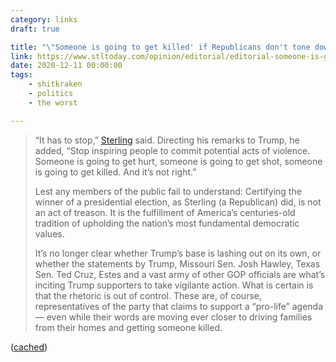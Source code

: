 ```yaml
---
category: links
draft: true

title: "\"Someone is going to get killed' if Republicans don't tone down their incitement\""
link: https://www.stltoday.com/opinion/editorial/editorial-someone-is-going-to-get-killed-if-republicans-dont-tone-down-their-incitement/article_e48582ff-f2d7-5652-8d09-d63bd2b59334.html
date: 2020-12-11 00:00:00
tags:
    - shitkraken
    - politics
    - the worst

---
```


> “It has to stop,” [Sterling](/posts/0fc70c0834dc51e7873abe51406b1dc2) said. Directing his remarks to Trump, he added, “Stop inspiring people to commit potential acts of violence. Someone is going to get hurt, someone is going to get shot, someone is going to get killed. And it’s not right.”
>
> Lest any members of the public fail to understand: Certifying the winner of a presidential election, as Sterling (a Republican) did, is not an act of treason. It is the fulfillment of America’s centuries-old tradition of upholding the nation’s most fundamental democratic values.
>
> It’s no longer clear whether Trump’s base is lashing out on its own, or whether the statements by Trump, Missouri Sen. Josh Hawley, Texas Sen. Ted Cruz, Estes and a vast army of other GOP officials are what’s inciting Trump supporters to take vigilante action. What is certain is that the rhetoric is out of control. These are, of course, representatives of the party that claims to support a “pro-life” agenda — even while their words are moving ever closer to driving families from their homes and getting someone killed.

([cached](/misc/s/someone-is-going-to-get-killed-if-republicans-dont-tone-down-their-incitement.html))
